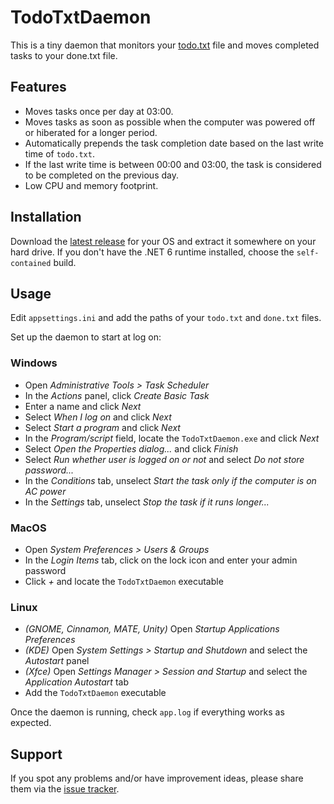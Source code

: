 # TodoTxtDaemon

This is a tiny daemon that monitors your [todo.txt](https://github.com/todotxt/todo.txt) 
file and moves completed tasks to your done.txt file. 

## Features

* Moves tasks once per day at 03:00.
* Moves tasks as soon as possible when the computer was powered off or hiberated for a longer period.
* Automatically prepends the task completion date based on the last write time of `todo.txt`. 
* If the last write time is between 00:00 and 03:00, the task is considered to be completed on the previous day.
* Low CPU and memory footprint.

## Installation

Download the [latest release](https://github.com/yavorfingarov/TodoTxtDaemon/releases) for your OS and 
extract it somewhere on your hard drive. If you don't have the .NET 6 runtime installed, choose 
the `self-contained` build.

## Usage

Edit `appsettings.ini` and add the paths of your `todo.txt` and `done.txt` files.

Set up the daemon to start at log on:

### Windows

* Open _Administrative Tools > Task Scheduler_
* In the _Actions_ panel, click _Create Basic Task_
* Enter a name and click _Next_
* Select _When I log on_ and click _Next_
* Select _Start a program_ and click _Next_
* In the _Program/script_ field, locate the `TodoTxtDaemon.exe` and click _Next_
* Select _Open the Properties dialog..._ and click _Finish_
* Select _Run whether user is logged on or not_ and select _Do not store password..._
* In the _Conditions_ tab, unselect _Start the task only if the computer is on AC power_
* In the _Settings_ tab, unselect _Stop the task if it runs longer..._

### MacOS

* Open _System Preferences > Users & Groups_
* In the _Login Items_ tab, click on the lock icon and enter your admin password
* Click _+_ and locate the `TodoTxtDaemon` executable

### Linux

* _(GNOME, Cinnamon, MATE, Unity)_ Open _Startup Applications Preferences_
* _(KDE)_ Open _System Settings > Startup and Shutdown_ and select the _Autostart_ panel
* _(Xfce)_ Open _Settings Manager > Session and Startup_ and select the _Application Autostart_ tab
* Add the `TodoTxtDaemon` executable

Once the daemon is running, check `app.log` if everything works as expected.

## Support

If you spot any problems and/or have improvement ideas, please share them via
the [issue tracker](https://github.com/yavorfingarov/TodoTxtDaemon/issues).
